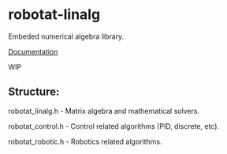 
# robotat-linalg

Embeded numerical algebra library.

[Documentation](https://danielp96.github.io/robotat-linalg/)

WIP

## Structure:

robotat_linalg.h - Matrix algebra and mathematical solvers.

robotat_control.h - Control related algorithms (PID, discrete, etc).

robotat_robotic.h - Robotics related algorithms.